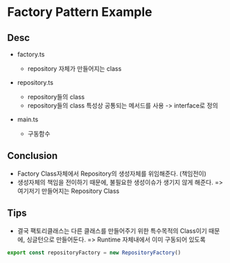 # Factory Pattern Example

## Desc

- factory.ts

  - repository 자체가 만들어지는 class

- repository.ts

  - repository들의 class
  - repository들의 class 특성상 공통되는 메서드를 사용 -> interface로 정의

- main.ts
  - 구동함수

## Conclusion

- Factory Class자체에서 Repository의 생성자체를 위임해준다. (책임전이)
- 생성자체의 책임을 전이하기 때문에, 불필요한 생성이슈가 생기지 않게 해준다. => 여기저기 만들어지는 Repository Class

## Tips

- 결국 팩토리클래스는 다른 클래스를 만들어주기 위한 특수목적의 Class이기 때문에, 싱글턴으로 만들어둔다. => Runtime 자체내에서 이미 구동되어 있도록

```ts
export const repositoryFactory = new RepositoryFactory()
```
